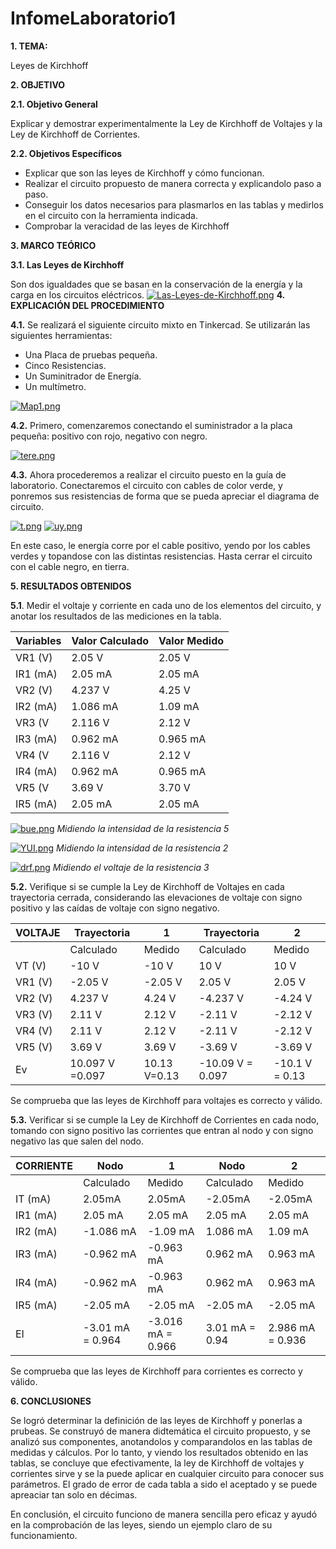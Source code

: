 # InfomeLaboratorio1
**1. TEMA:**

Leyes de Kirchhoff

**2. OBJETIVO**

**2.1. Objetivo General**

Explicar y demostrar experimentalmente la Ley de Kirchhoff de Voltajes y la Ley de
Kirchhoff de Corrientes.

**2.2. Objetivos Específicos**

- Explicar que son las leyes de Kirchhoff y cómo funcionan.
- Realizar el circuito propuesto de manera correcta y explicandolo paso a paso.
- Conseguir los datos necesarios para plasmarlos en las tablas y medirlos en el circuito con la herramienta indicada.
- Comprobar la veracidad de las leyes de Kirchhoff

**3. MARCO TEÓRICO**

**3.1. Las Leyes de Kirchhoff**

Son dos igualdades que se basan en la conservación de la energía y la carga en los circuitos eléctricos.
[![Las-Leyes-de-Kirchhoff.png](https://i.postimg.cc/Hs5w5Zh7/Las-Leyes-de-Kirchhoff.png)](https://postimg.cc/RNSJxR9M)
**4. EXPLICACIÓN DEL PROCEDIMIENTO**

**4.1.** Se realizará el siguiente circuito mixto en Tinkercad. Se utilizarán las siguientes herramientas:
- Una Placa de pruebas pequeña.
- Cinco Resistencias.
- Un Suminitrador de Energía.
- Un multímetro.

[![Map1.png](https://i.postimg.cc/qvspFv0Q/Map1.png)](https://postimg.cc/MnGkMxnj)

**4.2.** Primero, comenzaremos conectando el suministrador a la placa pequeña: positivo con rojo, negativo con negro.

[![tere.png](https://i.postimg.cc/Hn66n5Q3/tere.png)](https://postimg.cc/8frRn7Xr)

**4.3.** Ahora procederemos a realizar el circuito puesto en la guía de laboratorio. Conectaremos el circuito con cables de color verde, y ponremos sus resistencias de forma que se pueda apreciar el diagrama de circuito.

[![t.png](https://i.postimg.cc/vTvZV8B0/t.png)](https://postimg.cc/Cnz0ygb8)
[![uy.png](https://i.postimg.cc/dtdznNjK/uy.png)](https://postimg.cc/qzJbvLFm)

En este caso, le energía corre por el cable positivo, yendo por los cables verdes y topandose con las distintas resistencias. Hasta cerrar el circuito con el cable negro, en tierra.

**5. RESULTADOS OBTENIDOS**

**5.1**. Medir el voltaje y corriente en cada uno de los elementos del circuito, y anotar los resultados de las mediciones en la tabla.

| Variables  | Valor Calculado  | Valor Medido  |
| ------------ | ------------ | ------------ |
|  VR1 (V) |  2.05 V   | 2.05 V  |
|  IR1 (mA) | 2.05 mA  | 2.05 mA  |
|  VR2 (V) | 4.237 V  | 4.25 V  |
|  IR2 (mA)| 1.086 mA | 1.09 mA  |
| VR3 (V  | 2.116 V  | 2.12 V  |
| IR3 (mA)  | 0.962 mA  | 0.965 mA  |
|  VR4 (V | 2.116 V  | 2.12 V  |
| IR4 (mA) | 0.962 mA  | 0.965 mA   |
| VR5 (V  | 3.69 V  | 3.70 V  |
| IR5 (mA)  |  2.05 mA | 2.05 mA  |

[![bue.png](https://i.postimg.cc/ZRbdsQds/bue.png)](https://postimg.cc/Y4P0hb8Q)
*Midiendo la intensidad de la resistencia 5*

[![YUI.png](https://i.postimg.cc/bwPk2dvj/YUI.png)](https://postimg.cc/pp0pwW80)
*Midiendo la intensidad de la resistencia 2*

[![drf.png](https://i.postimg.cc/TYf3VbnQ/drf.png)](https://postimg.cc/kDYC9B1t)
*Midiendo el voltaje de la resistencia 3*

**5.2.** Verifique si se cumple la Ley de Kirchhoff de Voltajes en cada trayectoria cerrada, considerando las elevaciones de voltaje con signo positivo y las caídas de voltaje con signo negativo.

| VOLTAJE  |  Trayectoria | 1  | Trayectoria  |  2 | 
| ------------ | ------------ | ------------ | ------------ | ------------ |  
|   | Calculado  | Medido  | Calculado  | Medido  | 
| VT (V)  |  -10 V  | -10 V | 10 V  | 10 V  |  
|  VR1 (V) | -2.05 V  | -2.05 V   |2.05 V   | 2.05 V  |   
| VR2 (V)  | 4.237 V   | 4.24 V  | -4.237 V  | -4.24 V  |  
| VR3 (V)  | 2.11 V  |  2.12 V  |-2.11 V  |  -2.12 V |   
| VR4 (V)  | 2.11 V  | 2.12 V  | -2.11 V  | -2.12 V  |  
| VR5 (V) | 3.69 V  | 3.69 V  |  -3.69 V |  -3.69 V |  
| Ev   | 10.097 V =0.097  | 10.13 V=0.13  | -10.09 V = 0.097  | -10.1 V = 0.13 |  

Se comprueba que las leyes de Kirchhoff para voltajes es correcto y válido.

**5.3.** Verificar si se cumple la Ley de Kirchhoff de Corrientes en cada nodo, tomando con signo positivo las corrientes que entran al nodo y con signo negativo las que salen del nodo.

| CORRIENTE  | Nodo  | 1  | Nodo  | 2  |
| ------------ | ------------ | ------------ | ------------ | ------------ |
|   | Calculado | Medido  | Calculado  | Medido  |
| IT (mA)  | 2.05mA  | 2.05mA  | -2.05mA  | -2.05mA  |
| IR1 (mA)  | 2.05 mA  | 2.05 mA  | 2.05 mA  | 2.05 mA  |
| IR2 (mA)  | -1.086 mA  | -1.09 mA  |  1.086 mA |  1.09 mA |
| IR3 (mA)  | -0.962 mA  |  -0.963 mA | 0.962 mA  | 0.963 mA  |
|  IR4 (mA) | -0.962 mA  | -0.963 mA  | 0.962 mA  | 0.963 mA  |
|  IR5 (mA) |  -2.05 mA |  -2.05 mA | -2.05 mA  | -2.05 mA  |
| EI  | -3.01 mA = 0.964  | -3.016 mA = 0.966  | 3.01 mA = 0.94  | 2.986 mA = 0.936  |

Se comprueba que las leyes de Kirchhoff para corrientes es correcto y válido.

**6. CONCLUSIONES**

Se logró determinar la definición de las leyes de Kirchhoff y ponerlas a prubeas. Se construyó de manera didtemática el circuito propuesto, y se analizó sus componentes, anotandolos y comparandolos en las tablas de medidas y cálculos. Por lo tanto, y viendo los resultados obtenido en las tablas, se concluye que efectivamente, la ley de Kirchhoff de voltajes y corrientes sirve y se la puede aplicar en cualquier circuito para conocer sus parámetros. El grado de error de cada tabla a sido el aceptado y se puede apreaciar tan solo en décimas.

En conclusión, el circuito funciono de manera sencilla pero eficaz y ayudó en la comprobación de las leyes, siendo un ejemplo claro de su funcionamiento.
